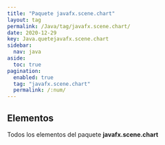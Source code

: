 ```yaml
---
title: "Paquete javafx.scene.chart"
layout: tag
permalink: /Java/tag/javafx.scene.chart/
date: 2020-12-29
key: Java.quetejavafx.scene.chart
sidebar: 
  nav: java
aside: 
  toc: true
pagination: 
  enabled: true
  tag: "javafx.scene.chart"
  permalink: /:num/
---
```


<h2>Elementos</h2>
Todos los elementos del paquete <strong>javafx.scene.chart</strong>

